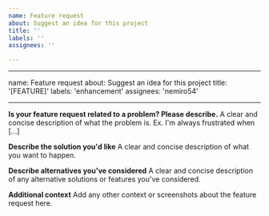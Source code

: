 ```yaml
---
name: Feature request
about: Suggest an idea for this project
title: ''
labels: ''
assignees: ''

---
```


---
name: Feature request
about: Suggest an idea for this project
title: '[FEATURE]'
labels: 'enhancement'
assignees: 'nemiro54'

---

**Is your feature request related to a problem? Please describe.**
A clear and concise description of what the problem is. Ex. I'm always frustrated when [...]

**Describe the solution you'd like**
A clear and concise description of what you want to happen.

**Describe alternatives you've considered**
A clear and concise description of any alternative solutions or features you've considered.

**Additional context**
Add any other context or screenshots about the feature request here.
